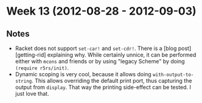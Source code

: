 # Week 13 (2012-08-28 - 2012-09-03)

## Notes

* Racket does not support `set-car!` and `set-cdr!`. There is a [blog post][getting-rid] explaining why. While certainly unnice, it can be performed either with `mcons` and friends or by using "legacy Scheme" by doing `(require r5rs/init)`.
* Dynamic scoping is very cool, because it allows doing `with-output-to-string`. This allows overriding the default print port, thus capturing the output from `display`. That way the printing side-effect can be tested. I just love that.
